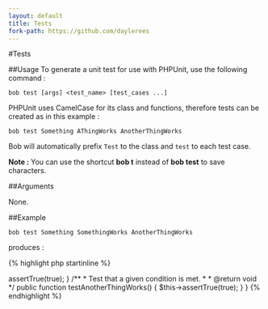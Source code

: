 ```yaml
---
layout: default
title: Tests
fork-path: https://github.com/daylerees
---
```


#Tests

##Usage
To generate a unit test for use with PHPUnit, use the following command :

	bob test [args] <test_name> [test_cases ...]

PHPUnit uses CamelCase for its class and functions, therefore tests can be created as in this example :

	bob test Something AThingWorks AnotherThingWorks

Bob will automatically prefix `Test` to the class and `test` to each test case.

<div class="alert alert-info">
<strong>Note :</strong> You can use the shortcut <strong>bob t</strong> instead of <strong>bob test</strong> to save characters.
</div>

##Arguments

None.


##Example

	bob test Something SomethingWorks AnotherThingWorks

produces :

{% highlight php startinline %}
<?php

class TestSomething extends PHPUnit_Framework_TestCase {

	/**
	 * Test that a given condition is met.
	 *
	 * @return void
	 */
	public function testSomethingWorks()
	{
		$this->assertTrue(true);	
	}

	/**
	 * Test that a given condition is met.
	 *
	 * @return void
	 */
	public function testAnotherThingWorks()
	{
		$this->assertTrue(true);	
	}

}

{% endhighlight %}